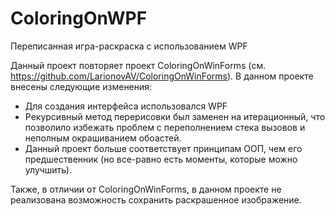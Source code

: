# ColoringOnWPF
Переписанная игра-раскраска с использованием WPF

Данный проект повторяет проект ColoringOnWinForms (см. https://github.com/LarionovAV/ColoringOnWinForms).
В данном проекте внесены следующие изменения:
- Для создания интерфейса использовался WPF
- Рекурсивный метод перерисовки был заменен на итерационный, что позволило избежать проблем с переполнением стека вызовов и неполным окрашиванием обоастей.
- Данный проект больше соответствует принципам ООП, чем его предшественник (но все-равно есть моменты, которые можно улучшить).

Также, в отличии от ColoringOnWinForms, в данном проекте не реализована возможность сохранить раскрашенное изображение.
